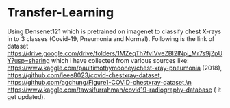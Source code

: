 # Transfer-Learning
Using Densenet121 which is pretrained on imagenet to classify chest X-rays in to 3 classes (Covid-19, Pneumonia and Normal).
Following is the link of dataset https://drive.google.com/drive/folders/1MZeqTh7fvIVveZBl2INpi_Mr7s9jZpUY?usp=sharing which i have collected from various sources like:
https://www.kaggle.com/paultimothymooney/chest-xray-pneumonia (2018),
https://github.com/ieee8023/covid-chestxray-dataset,
https://github.com/agchung/Figure1-COVID-chestxray-dataset,\n
https://www.kaggle.com/tawsifurrahman/covid19-radiography-database ( it get updated).
